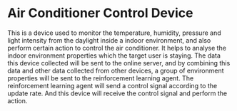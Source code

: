# Air Conditioner Control Device

This is a device used to monitor the temperature, humidity, pressure and light intensity from the daylight inside a indoor environment, and also perform certain action to control the air conditioner. It helps to analyse the indoor environment properties which the target user is staying. The data this device collected will be sent to the online server, and by combining this data and other data collected from other devices, a group of environment properties will be sent to the reinforcement learning agent. The reinforcement learning agent will send a control signal according to the update rate. And this device will receive the control signal and perform the action.
